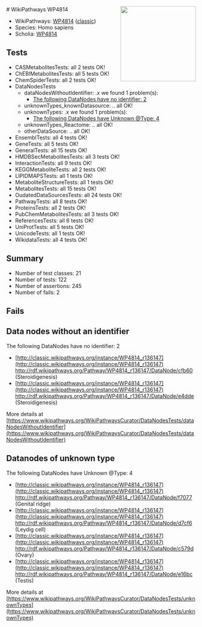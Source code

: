 <img style="float: right; width: 200px" src="https://upload.wikimedia.org/wikipedia/commons/thumb/8/83/Wplogo_with_text_500.png/640px-Wplogo_with_text_500.png" />
# WikiPathways WP4814

* WikiPathways: [WP4814](https://wikipathways.org/pathways/WP4814) ([classic](https://classic.wikipathways.org/instance/WP4814))
* Species: Homo sapiens
* Scholia: [WP4814](https://scholia.toolforge.org/wikipathways/WP4814)
## Tests
* CASMetabolitesTests: all 2 tests OK!
* ChEBIMetabolitesTests: all 5 tests OK!
* ChemSpiderTests: all 2 tests OK!
* DataNodesTests
    * dataNodesWithoutIdentifier: .x we found 1 problem(s):
        * [The following DataNodes have no identifier: 2](#d2d32fa1)
    * unknownTypes_knownDatasource: .. all OK!
    * unknownTypes: .x we found 1 problem(s):
        * [The following DataNodes have Unknown @Type: 4](#839973e2)
    * unknownTypes_Reactome: .. all OK!
    * otherDataSource: .. all OK!
* EnsemblTests: all 4 tests OK!
* GeneTests: all 5 tests OK!
* GeneralTests: all 15 tests OK!
* HMDBSecMetabolitesTests: all 3 tests OK!
* InteractionTests: all 9 tests OK!
* KEGGMetaboliteTests: all 2 tests OK!
* LIPIDMAPSTests: all 1 tests OK!
* MetaboliteStructureTests: all 1 tests OK!
* MetabolitesTests: all 15 tests OK!
* OudatedDataSourcesTests: all 24 tests OK!
* PathwayTests: all 8 tests OK!
* ProteinsTests: all 2 tests OK!
* PubChemMetabolitesTests: all 3 tests OK!
* ReferencesTests: all 6 tests OK!
* UniProtTests: all 5 tests OK!
* UnicodeTests: all 1 tests OK!
* WikidataTests: all 4 tests OK!


## Summary

* Number of test classes: 21
* Number of tests: 122
* Number of assertions: 245
* Number of fails: 2

## Fails

<a name="d2d32fa1" />

## Data nodes without an identifier

The following DataNodes have no identifier: 2

* [http://classic.wikipathways.org/instance/WP4814_r136147](http://classic.wikipathways.org/instance/WP4814_r136147) http://rdf.wikipathways.org/Pathway/WP4814_r136147/DataNode/cfb60 (Steroidigenesis)
* [http://classic.wikipathways.org/instance/WP4814_r136147](http://classic.wikipathways.org/instance/WP4814_r136147) http://rdf.wikipathways.org/Pathway/WP4814_r136147/DataNode/e4dde (Steroidigenesis)


More details at [https://www.wikipathways.org/WikiPathwaysCurator/DataNodesTests/dataNodesWithoutIdentifier](https://www.wikipathways.org/WikiPathwaysCurator/DataNodesTests/dataNodesWithoutIdentifier)

<a name="839973e2" />

## Datanodes of unknown type

The following DataNodes have Unknown @Type: 4

* [http://classic.wikipathways.org/instance/WP4814_r136147](http://classic.wikipathways.org/instance/WP4814_r136147) http://rdf.wikipathways.org/Pathway/WP4814_r136147/DataNode/f7077 (Genital ridge)
* [http://classic.wikipathways.org/instance/WP4814_r136147](http://classic.wikipathways.org/instance/WP4814_r136147) http://rdf.wikipathways.org/Pathway/WP4814_r136147/DataNode/d7cf6 (Leydig cell)
* [http://classic.wikipathways.org/instance/WP4814_r136147](http://classic.wikipathways.org/instance/WP4814_r136147) http://rdf.wikipathways.org/Pathway/WP4814_r136147/DataNode/c579d (Ovary)
* [http://classic.wikipathways.org/instance/WP4814_r136147](http://classic.wikipathways.org/instance/WP4814_r136147) http://rdf.wikipathways.org/Pathway/WP4814_r136147/DataNode/e16bc (Testis)


More details at [https://www.wikipathways.org/WikiPathwaysCurator/DataNodesTests/unknownTypes](https://www.wikipathways.org/WikiPathwaysCurator/DataNodesTests/unknownTypes)

